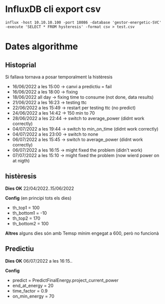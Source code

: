 # InfluxDB cli export csv
```
influx -host 10.10.10.100 -port 18086 -database 'gestor-energetic-SVC' -execute 'SELECT * FROM hysteresis' -format csv > test.csv
```


# Dates algorithme

## Histoprial
Si fallava tornava a posar temporalment la histèresis
- 16/06/2022 a les 15:00 -> canvi a predictiu = fail
- 16/06/2022 a les 18:00 -> fixing
- 18/06/2022 all day     -> fixing time to consume (not done, data results)
- 21/06/2022 a les 16:23 -> testing ttc
- 22/06/2022 a les 15:49 -> restart per testing ttc (no predict)
- 24/06/2022 a les 14:42 -> 150 min to 70
- 28/06/2022 a les 22:44 -> switch to average_power (didnt work correctly)
- 04/07/2022 a les 19:44 -> switch to min_on_time (didnt work correctly)
- 04/07/2022 a les 23:00 -> switch to none
- 06/07/2022 a les 15:45 -> switch to average_power (didnt work correctly)
- 06/07/2022 a les 16:15 -> might fixed the problem (didn't work)
- 07/07/2022 a les 15:10 -> might fixed the problem (now wierd power on at nigth)

## histèresis
**Dies OK** 22/04/2022..15/06/2022 

**Config** (en principi tots els dies)
 - th_top1 = 100
 - th_bottom1 = -10 
 - th_top2 = 170
 - th_bottom2 = 100

**Altres** alguns dies són amb Temsp mínim engegat a 600, però no funcionà


## Predictiu
**Dies OK** 06/07/2022 a les 16:15..

**Config**
 - predict = PredictFinalEnergy.project_current_power
 - end_at_energy = 20
 - time_factor = 0.9
 - on_min_energy = 70

